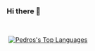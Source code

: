 ### Hi there 👋

<p align="center">
    <a href="https://github.com/pmoret24/github-readme-streak-stats">
        <img title=":fire: Get streak stats for your profile at git.io/streak-stats" alt="" src="https://github-readme-streak-stats.herokuapp.com/?user=WiilliamRocha&theme=black-ice&hide_border=true&stroke=0000&background=0d1117"/>
    </a>
</p>
<br/>
    <a href="https://github.com/pmoret24/github-readme-stats"><img alt="" src="https://github-readme-stats.vercel.app/api?username=pmoret24&show_icons=true&count_private=true&theme=react&hide_border=true&bg_color=0D1117" /></a>
  <a href="https://github.com/pmoret24/github-readme-stats"><img alt="Pedros's Top Languages" src="https://github-readme-stats.vercel.app/api/top-langs/?username=pmoret24&langs_count=8&count_private=true&layout=compact&theme=react&hide_border=true&bg_color=0D1117" /></a>
  <br/>
